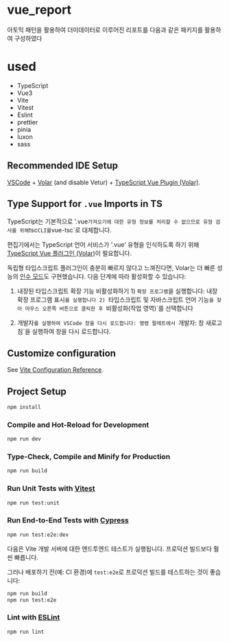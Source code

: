 # vue_report

아토믹 패턴을 활용하여 더미데이터로 이루어진 리포트를 다음과 같은 패키지를 활용하여 구성하였다

# used
- TypeScript
- Vue3
- Vite
- Vitest
- Eslint
- prettier
- pinia
- luxon
- sass

## Recommended IDE Setup

[VSCode](https://code.visualstudio.com/) + [Volar](https://marketplace.visualstudio.com/items?itemName=Vue.volar) (and disable Vetur) + [TypeScript Vue Plugin (Volar)](https://marketplace.visualstudio.com/items?itemName=Vue.vscode-typescript-vue-plugin).

## Type Support for `.vue` Imports in TS

TypeScript는 기본적으로 '.vue` 가져오기에 대한 유형 정보를 처리할 수 없으므로 유형 검사를 위해 `tsc` CLI를 `vue-tsc`로 대체합니다.

편집기에서는 TypeScript 언어 서비스가 '.vue' 유형을 인식하도록 하기 위해 [TypeScript Vue 플러그인 (Volar)](https://marketplace.visualstudio.com/items?itemName=Vue.vscode-typescript-vue-plugin)이 필요합니다.

독립형 타입스크립트 플러그인이 충분히 빠르지 않다고 느껴진다면, Volar는 더 빠른 성능의 [인수 모드](https://github.com/johnsoncodehk/volar/discussions/471#discussioncomment-1361669)도 구현했습니다. 다음 단계에 따라 활성화할 수 있습니다:

1. 내장된 타입스크립트 확장 기능 비활성화하기 1) `확장 프로그램`을 실행합니다:
내장 확장 프로그램 표시`를 실행합니다 2) `타입스크립트 및 자바스크립트 언어 기능`을 찾아 마우스 오른쪽 버튼으로 클릭한 후 `비활성화(작업 영역)`를 선택합니다

2. 개발자`를 실행하여 VSCode 창을 다시 로드합니다:
명령 팔레트에서 `개발자: 창 새로고침`을 실행하여 창을 다시 로드합니다.

## Customize configuration

See [Vite Configuration Reference](https://vitejs.dev/config/).

## Project Setup

```sh
npm install
```

### Compile and Hot-Reload for Development

```sh
npm run dev
```

### Type-Check, Compile and Minify for Production

```sh
npm run build
```

### Run Unit Tests with [Vitest](https://vitest.dev/)

```sh
npm run test:unit
```

### Run End-to-End Tests with [Cypress](https://www.cypress.io/)

```sh
npm run test:e2e:dev
```

다음은 Vite 개발 서버에 대한 엔드투엔드 테스트가 실행됩니다. 프로덕션 빌드보다 훨씬 빠릅니다.

그러나 배포하기 전(예: CI 환경)에 `test:e2e`로 프로덕션 빌드를 테스트하는 것이 좋습니다:

```sh
npm run build
npm run test:e2e
```

### Lint with [ESLint](https://eslint.org/)

```sh
npm run lint
```
